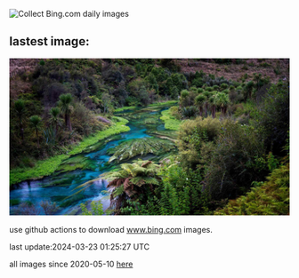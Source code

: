 ![Collect Bing.com daily images](https://github.com/counter2015/bing-daily-images/workflows/Collect%20Bing.com%20daily%20images/badge.svg)
## lastest image:
![](images/WaikatoWater.jpg)

use github actions to download www.bing.com images.

last update:2024-03-23 01:25:27 UTC

all images since 2020-05-10 [here](https://github.com/counter2015/bing-daily-images/tree/master/images) 

